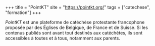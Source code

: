 +++
title = "PointKT"
site = "https://pointkt.org/"
tags = ["catechese", "formation"]
+++

*PointKT*  est une plateforme de catéchèse protestante francophone proposée par des Églises de Belgique, de France et de Suisse. Si les contenus publiés sont avant tout destinés aux catéchètes, ils sont accessibles à toutes et à tous, notamment aux parents.
